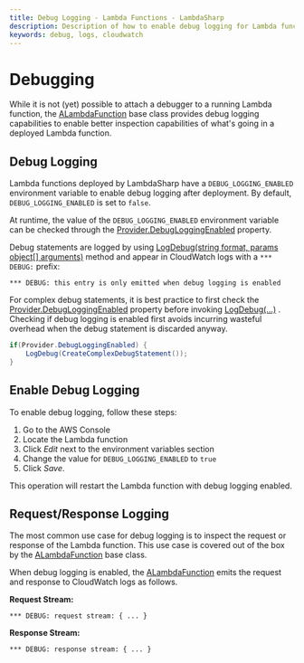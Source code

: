 ```yaml
---
title: Debug Logging - Lambda Functions - LambdaSharp
description: Description of how to enable debug logging for Lambda functions
keywords: debug, logs, cloudwatch
---
```


# Debugging

While it is not (yet) possible to attach a debugger to a running Lambda function, the [ALambdaFunction](xref:LambdaSharp.ALambdaFunction) base class provides debug logging capabilities to enable better inspection capabilities of what's going in a deployed Lambda function.

## Debug Logging

Lambda functions deployed by LambdaSharp have a `DEBUG_LOGGING_ENABLED` environment variable to enable debug logging after deployment. By default, `DEBUG_LOGGING_ENABLED` is set to `false`.

At runtime, the value of the `DEBUG_LOGGING_ENABLED` environment variable can be checked through the [Provider.DebugLoggingEnabled](xref:LambdaSharp.ILambdaFunctionDependencyProvider.DebugLoggingEnabled) property.

Debug statements are logged by using [LogDebug(string format, params object[] arguments)](xref:LambdaSharp.ALambdaFunction.LogDebug(System.String,System.Object[])) method and appear in CloudWatch logs with a `*** DEBUG:` prefix:
```log
*** DEBUG: this entry is only emitted when debug logging is enabled
```

For complex debug statements, it is best practice to first check the [Provider.DebugLoggingEnabled](xref:LambdaSharp.ILambdaFunctionDependencyProvider.DebugLoggingEnabled) property before invoking [LogDebug(...)](xref:LambdaSharp.ALambdaFunction.LogDebug(System.String,System.Object[])) . Checking if debug logging is enabled first avoids incurring wasteful overhead when the debug statement is discarded anyway.

```csharp
if(Provider.DebugLoggingEnabled) {
    LogDebug(CreateComplexDebugStatement());
}
```

## Enable Debug Logging

To enable debug logging, follow these steps:
1. Go to the AWS Console
1. Locate the Lambda function
1. Click _Edit_ next to the environment variables section
1. Change the value for `DEBUG_LOGGING_ENABLED` to `true`
1. Click _Save_.

This operation will restart the Lambda function with debug logging enabled.

## Request/Response Logging

The most common use case for debug logging is to inspect the request or response of the Lambda function. This use case is covered out of the box by the [ALambdaFunction](xref:LambdaSharp.ALambdaFunction) base class.

When debug logging is enabled, the [ALambdaFunction](xref:LambdaSharp.ALambdaFunction) emits the request and response to CloudWatch logs as follows.

**Request Stream:**
```log
*** DEBUG: request stream: { ... }
```

**Response Stream:**
```log
*** DEBUG: response stream: { ... }
```
